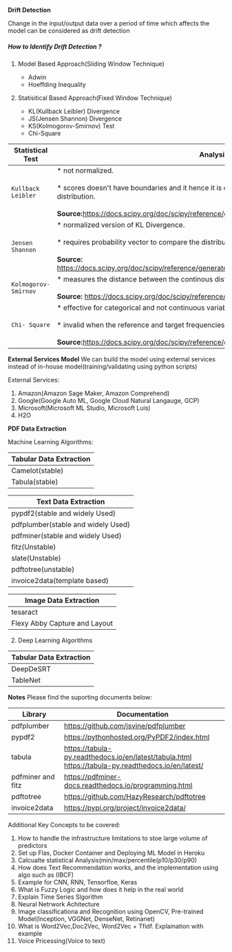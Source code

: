 

<b> Drift Detection </b>

Change in the input/output data over a period of time which affects the model can be considered as drift detection

<h5>How to Identify Drift Detection ?</h5>

1. Model Based Approach(Sliding Window Technique)
   * Adwin
   * Hoeffding Inequality

2. Statisitical Based Approach(Fixed Window Technique)
   * KL(Kullback Leibler) Divergence
   * JS(Jensen Shannon) Divergence
   * KS(Kolmogorov-Smirnov) Test
   * Chi-Square

| Statistical Test | Analysis |
| --- | --- |
|`Kullback Leibler`| * not normalized.<br><br> * scores doesn't have boundaries and it hence it is difficult to identify the most deviated distribution.<br><br> <b>Source:</b>https://docs.scipy.org/doc/scipy/reference/generated/scipy.stats.entropy.html 
|`Jensen Shannon`| * normalized version of KL Divergence. <br><br> * requires probability vector to compare the distribution.<br><br> <b>Source:</b> https://docs.scipy.org/doc/scipy/reference/generated/scipy.spatial.distance.jensenshannon.html
|`Kolmogorov-Smirnov`| * measures the distance between the continous distribution of data <br><br> <b>Source:</b> https://docs.scipy.org/doc/scipy/reference/generated/scipy.stats.ks_2samp.html
|`Chi- Square`| * effective for categorical and not continuous variables.<br><br> * invalid when the reference and target frequencies in each distributions are too small. <br><br> <b>Source:</b>https://docs.scipy.org/doc/scipy/reference/generated/scipy.stats.chisquare.html


<b> External Services Model</b>
We can build the model using external services instead of in-house model(training/validating using python scripts)
  
External Services:
  1. Amazon(Amazon Sage Maker, Amazon Comprehend)<br>
  2. Google(Google Auto ML, Google Cloud Natural Langauge,  GCP)<br>
  3. Microsoft(Microsoft ML Studio, Microsoft Luis)<br>
  4. H2O<br>
  
 <b> PDF Data Extraction </b>
 
 Machine Learning Algorithms:
 
| Tabular Data Extraction |
| --- |
| Camelot(stable) |
| Tabula(stable) |

| Text Data Extraction |
| --- |
| pypdf2(stable and widely Used) |
| pdfplumber(stable and widely Used) |
| pdfminer(stable and widely Used) |
| fitz(Unstable) |
| slate(Unstable) |
| pdftotree(unstable) |
| invoice2data(template based) |

| Image Data Extraction |
| --- |
| tesaract |
| Flexy Abby Capture and Layout |

2. Deep Learning Algorithms

| Tabular Data Extraction |
| --- | 
| DeepDeSRT |
| TableNet |

<b>Notes</b>
Please find the suporting documents below:

| Library | Documentation |
| --- | --- |
| pdfplumber | https://github.com/jsvine/pdfplumber |
| pypdf2 | https://pythonhosted.org/PyPDF2/index.html |
| tabula | https://tabula-py.readthedocs.io/en/latest/tabula.html <br> https://tabula-py.readthedocs.io/en/latest/ |
| pdfminer and fitz | https://pdfminer-docs.readthedocs.io/programming.html | 
| pdftotree | https://github.com/HazyResearch/pdftotree |
| invoice2data | https://pypi.org/project/invoice2data/ |



Additional Key Concepts to be covered:
1. How to handle the infrastructure limitations to stoe large volume of predictors
2. Set up Flas, Docker Container and Deploying ML Model in Heroku
3. Calcualte statistical Analysis(min/max/percentile(p10/p30/p90)
4. How does Text Recommendation works, and the implementation using algo such as (IBCF)
5. Example for CNN, RNN, Tensorfloe, Keras
6. What is Fuzzy Logic and how does it help in the real world
7. Explain Time Series Slgorithm
8. Neural Netrwork Achitecture
9. Image classificationa and Recognition using OpenCV, Pre-trained Model(Inception, VGGNet, DenseNet, Retinanet)
10. What is Word2Vec,Doc2Vec, Word2Vec + Tfidf. Explaination with example
11. Voice Pricessing(Voice to text)




